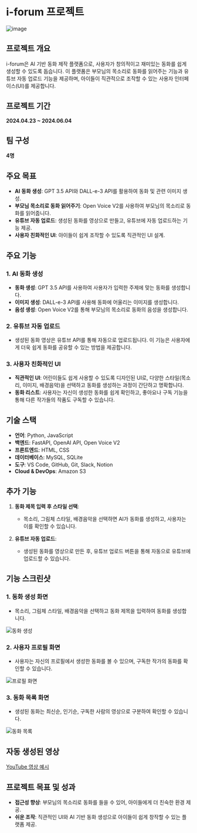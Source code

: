 # i-forum 프로젝트
![image](https://github.com/user-attachments/assets/f4fb402e-1a29-4823-8fd6-0b9988eb7db5)

## 프로젝트 개요
i-forum은 AI 기반 동화 제작 플랫폼으로, 사용자가 창의적이고 재미있는 동화를 쉽게 생성할 수 있도록 돕습니다. 
이 플랫폼은 부모님의 목소리로 동화를 읽어주는 기능과 유튜브 자동 업로드 기능을 제공하며, 아이들이 직관적으로 조작할 수 있는 사용자 인터페이스(UI)를 제공합니다.



## 프로젝트 기간
**2024.04.23 ~ 2024.06.04**

## 팀 구성
**4명**

## 주요 목표
- **AI 동화 생성**: GPT 3.5 API와 DALL-e-3 API를 활용하여 동화 및 관련 이미지 생성.
- **부모님 목소리로 동화 읽어주기**: Open Voice V2를 사용하여 부모님의 목소리로 동화를 읽어줍니다.
- **유튜브 자동 업로드**: 생성된 동화를 영상으로 만들고, 유튜브에 자동 업로드하는 기능 제공.
- **사용자 친화적인 UI**: 아이들이 쉽게 조작할 수 있도록 직관적인 UI 설계.

## 주요 기능

### 1. **AI 동화 생성**
- **동화 생성**: GPT 3.5 API를 사용하여 사용자가 입력한 주제에 맞는 동화를 생성합니다.
- **이미지 생성**: DALL-e-3 API를 사용해 동화에 어울리는 이미지를 생성합니다.
- **음성 생성**: Open Voice V2를 통해 부모님의 목소리로 동화의 음성을 생성합니다.

### 2. **유튜브 자동 업로드**
- 생성된 동화 영상은 유튜브 API를 통해 자동으로 업로드됩니다. 이 기능은 사용자에게 더욱 쉽게 동화를 공유할 수 있는 방법을 제공합니다.

### 3. **사용자 친화적인 UI**
- **직관적인 UI**: 어린이들도 쉽게 사용할 수 있도록 디자인된 UI로, 다양한 스타일(목소리, 이미지, 배경음악)을 선택하고 동화를 생성하는 과정이 간단하고 명확합니다.
- **동화 리스트**: 사용자는 자신이 생성한 동화를 쉽게 확인하고, 좋아요나 구독 기능을 통해 다른 작가들의 작품도 구독할 수 있습니다.

## 기술 스택

- **언어**: Python, JavaScript
- **백엔드**: FastAPI, OpenAI API, Open Voice V2
- **프론트엔드**: HTML, CSS
- **데이터베이스**: MySQL, SQLite
- **도구**: VS Code, GitHub, Git, Slack, Notion
- **Cloud & DevOps**: Amazon S3

## 추가 기능

1. **동화 제목 입력 후 스타일 선택**:
   - 목소리, 그림체 스타일, 배경음악을 선택하면 AI가 동화를 생성하고, 사용자는 이를 확인할 수 있습니다.
   
2. **유튜브 자동 업로드**:
   - 생성된 동화를 영상으로 만든 후, 유튜브 업로드 버튼을 통해 자동으로 유튜브에 업로드할 수 있습니다.

## 기능 스크린샷

### 1. 동화 생성 화면
- 목소리, 그림체 스타일, 배경음악을 선택하고 동화 제목을 입력하여 동화를 생성합니다.

![동화 생성](https://github.com/user-attachments/assets/8c8c0d19-b7a7-4e29-9b6d-d0384f78bb2d)

### 2. 사용자 프로필 화면
- 사용자는 자신의 프로필에서 생성한 동화를 볼 수 있으며, 구독한 작가의 동화를 확인할 수 있습니다.

![프로필 화면](https://github.com/user-attachments/assets/0e5c93ab-09f8-46e4-9b0f-90d84246b5d6)

### 3. 동화 목록 화면
- 생성된 동화는 최신순, 인기순, 구독한 사람의 영상으로 구분하여 확인할 수 있습니다.

![동화 목록](https://github.com/user-attachments/assets/32155d01-8fba-4a3a-aa04-8a53a323e35d)

## 자동 생성된 영상
[YouTube 영상 예시](https://youtube.com/shorts/s57IJtexHsM?si=0JVbr7bg1I6o1wPE)


## 프로젝트 목표 및 성과
- **접근성 향상**: 부모님의 목소리로 동화를 들을 수 있어, 아이들에게 더 친숙한 환경 제공.
- **쉬운 조작**: 직관적인 UI와 AI 기반 동화 생성으로 아이들이 쉽게 창작할 수 있는 플랫폼 제공.
